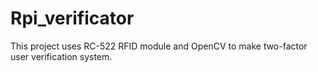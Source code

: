 # Rpi_verificator
This project uses RC-522 RFID module and OpenCV to make two-factor user verification system.
